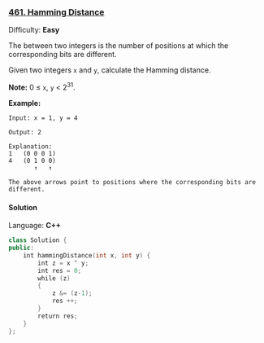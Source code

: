 ### [461\. Hamming Distance](https://leetcode.com/problems/hamming-distance/)

Difficulty: **Easy**


The between two integers is the number of positions at which the corresponding bits are different.

Given two integers `x` and `y`, calculate the Hamming distance.

**Note:**
0 ≤ `x`, `y` < 2<sup>31</sup>.

**Example:**

```
Input: x = 1, y = 4

Output: 2

Explanation:
1   (0 0 0 1)
4   (0 1 0 0)
       ↑   ↑

The above arrows point to positions where the corresponding bits are different.
```


#### Solution

Language: **C++**

```c++
class Solution {
public:
    int hammingDistance(int x, int y) {
        int z = x ^ y;
        int res = 0;
        while (z)
        {
            z &= (z-1);
            res ++;
        }
        return res;
    }
};
```
